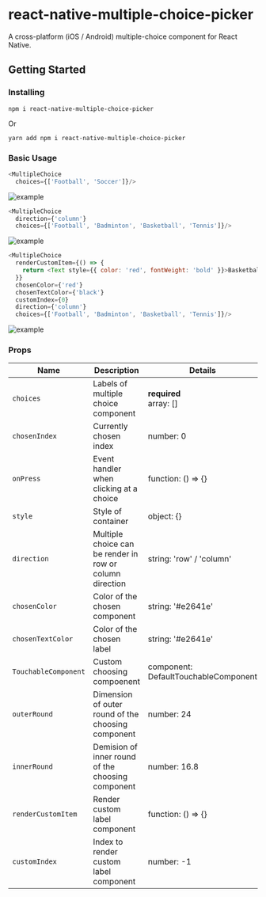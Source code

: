 # react-native-multiple-choice-picker

A cross-platform (iOS / Android) multiple-choice component for React Native.


## Getting Started

### Installing

`npm i react-native-multiple-choice-picker`

Or

`yarn add npm i react-native-multiple-choice-picker`

### Basic Usage
```js
<MultipleChoice
  choices={['Football', 'Soccer']}/>
```
![example](https://i.ibb.co/3B9bzH3/Screen-Shot-2019-11-05-at-04-50-17.png)



```js
<MultipleChoice
  direction={'column'}
  choices={['Football', 'Badminton', 'Basketball', 'Tennis']}/>
```
![example](https://i.ibb.co/LCWQ5FZ/Screen-Shot-2019-11-05-at-05-35-51.png)


```js
<MultipleChoice
  renderCustomItem={() => {
    return <Text style={{ color: 'red', fontWeight: 'bold' }}>Basketball</Text>
  }}
  chosenColor={'red'}
  chosenTextColor={'black'}
  customIndex={0}
  direction={'column'}
  choices={['Football', 'Badminton', 'Basketball', 'Tennis']}/>
```
![example](https://i.ibb.co/JjmXS92/Screen-Shot-2019-11-05-at-05-42-10.png)

### Props

| Name                                            | Description                                                                                                                                                                                                                                                                                                                                                                                                                                                                                             | Details                  |
| ----------------------------------------------- | ------------------------------------------------------------------------------------------------------------------------------------------------------------------------------------------------------------------------------------------------------------------------------------------------------------------------------------------------------------------------------------------------------------------------------------------------------------------------------------------------------- | ------------------------ |
| `choices`                                 | Labels of multiple choice component                                                                                                                                                                                                                                                                                                                                                                                                                                                                 | **required**<br>array: [] |
| `chosenIndex`                                         | Currently chosen index                                                                                                                                                            | number: 0  |
| `onPress`                                   | Event handler when clicking at a choice                                                                                                                                                                                                                                                                                                      | function: () => {}                   |
| `style`                                      | Style of container                                                                                                                                                                                                                                                                                                                                                                                                                                                               | object: {}                  |
| `direction`                                         | Multiple choice can be render in row or column direction                                                                                                                                                                                                                                                           | string: 'row' / 'column'                      |
| `chosenColor`                                       | Color of the chosen component                                                                                                                                                                                                                                    | string: '#e2641e'           |
| `chosenTextColor`                                         | Color of the chosen label                                                                                                                                                                                                                                                                  | string: '#e2641e'                   |
| `TouchableComponent`                                   | Custom choosing compoenent                                                                                                                                                                                                                                                                                                                                                                               | component: DefaultTouchableComponent                   |
| `outerRound`                                          | Dimension of outer round of the choosing component                                                                                                                                                                                                                                                               | number: 24                |
| `innerRound`                                | Demision of inner round of the choosing component                                                                                                                                                                                                                                                                                                                           | number: 16.8                   |
| `renderCustomItem`| Render custom label component                                                                                                                                                                                                                                                       | function: () => {}                  |
| `customIndex` | Index to render custom label component| number: -1                  |
